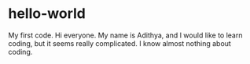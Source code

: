 # hello-world
My first code.
Hi everyone. My name is Adithya, and I would like to learn coding, but it seems really complicated.
I know almost nothing about coding.
